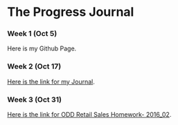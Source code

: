 # The Progress Journal

### Week 1 (Oct 5)
Here is my Github Page.

### Week 2 (Oct 17)
[Here is the link for my Journal](ozgurozdemirBDA.html).

### Week 3 (Oct 31)
[Here is the link for ODD Retail Sales Homework- 2016_02](feb2016odd.html).
